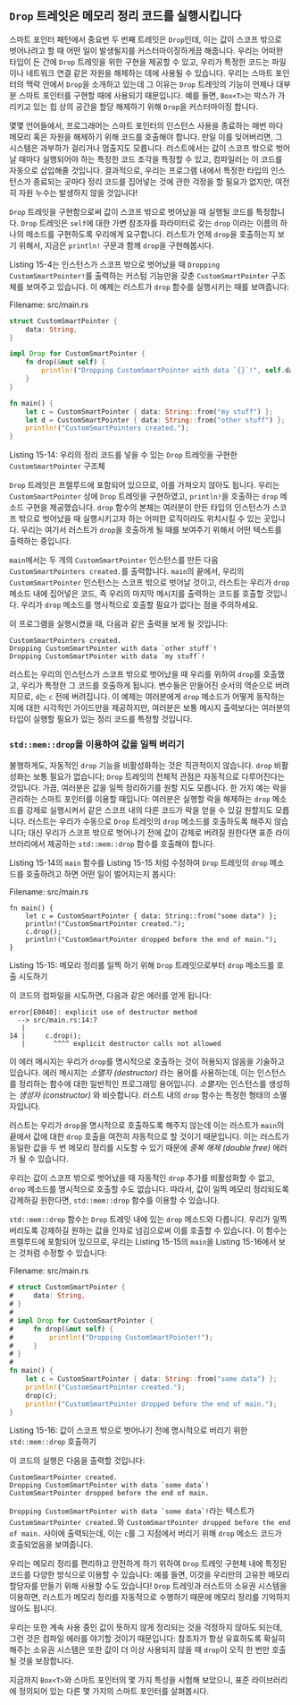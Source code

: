 ## `Drop` 트레잇은 메모리 정리 코드를 실행시킵니다

스마트 포인터 패턴에서 중요번 두 번째 트레잇은 `Drop`인데, 이는 값이 스코프
밖으로 벗어나려고 할 때 어떤 일이 발생될지를 커스터마이징하게끔 해줍니다. 우리는
어떠한 타입이 든 간에 `Drop` 트레잇을 위한 구현을 제공할 수 있고, 우리가 특정한
코드는 파일이나 네트워크 연결 같은 자원을 해제하는 데에 사용될 수 있습니다.
우리는 스마트 포인터의 맥락 안에서 `Drop`을 소개하고 있는데 그 이유는 `Drop`
트레잇의 기능이 언제나 대부분 스마트 포인터를 구현할 때에 사용되기 때문입니다.
예를 들면, `Box<T>`는 박스가 가리키고 있는 힙 상의 공간을 할당 해제하기 위해
`Drop`을 커스터마이징 합니다.

몇몇 언어들에서, 프로그래머는 스마트 포인터의 인스턴스 사용을 종료하는 매번 마다
메모리 혹은 자원을 해제하기 위해 코드를 호출해야 합니다. 만일 이를 잊어버리면,
그 시스템은 과부하가 걸리거나 멈출지도 모릅니다. 러스트에서는 값이 스코프 밖으로
벗어날 때마다 실행되어야 하는 특정한 코드 조각을 특정할 수 있고, 컴파일러는
이 코드를 자동으로 삽입해줄 것입니다. 결과적으로, 우리는 프로그램 내에서 특정한
타입의 인스턴스가 종료되는 곳마다 정리 코드를 집어넣는 것에 관한 걱정을 할
필요가 없지만, 여전히 자원 누수는 발생하지 않을 것입니다!

`Drop` 트레잇을 구현함으로써 값이 스코프 밖으로 벗어났을 때 실행될 코드를 특정합니다.
`Drop` 트레잇은 `self`에 대한 가변 참조자를 파라미터로 갖는 `drop` 이라는
이름의 하나의 메소드를 구현하도록 우리에게 요구합니다. 러스트가 언제 `drop`을
호출하는지 보기 위해서, 지금은 `println!` 구문과 함께 `drop`을 구현해봅시다.

Listing 15-4는 인스턴스가 스코프 밖으로 벗어났을 때 `Dropping
CustomSmartPointer!`를 출력하는 커스텀 기능만을 갖춘 `CustomSmartPointer`
구조체를 보여주고 있습니다. 이 예제는 러스트가 `drop` 함수를 실행시키는
때를 보여줍니다:

<span class="filename">Filename: src/main.rs</span>

```rust
struct CustomSmartPointer {
    data: String,
}

impl Drop for CustomSmartPointer {
    fn drop(&mut self) {
        println!("Dropping CustomSmartPointer with data `{}`!", self.data);
    }
}

fn main() {
    let c = CustomSmartPointer { data: String::from("my stuff") };
    let d = CustomSmartPointer { data: String::from("other stuff") };
    println!("CustomSmartPointers created.");
}
```

<span class="caption">Listing 15-14: 우리의 정리 코드를 넣을 수 있는
`Drop` 트레잇을 구현한 `CustomSmartPointer` 구조체</span>

`Drop` 트레잇은 프렐루드에 포함되어 있으므로, 이를 가져오지 않아도 됩니다. 우리는
`CustomSmartPointer` 상에 `Drop` 트레잇을 구현하였고, `println!`을
호출하는 `drop` 메소드 구현을 제공했습니다. `drop` 함수의 본체는 여러분이 만든
타입의 인스턴스가 스코프 밖으로 벗어났을 때 실행시키고자 하는 어떠한 로직이라도
위치시킬 수 있는 곳입니다. 우리는 여기서 러스트가 `drop`을 호출하게 될 때를 보여주기
위해서 어떤 텍스트를 출력하는 중입니다.

`main`에서는 두 개의 `CustomSmartPointer` 인스턴스를 만든 다음
`CustomSmartPointers created.`를 출력합니다. `main`의 끝에서, 우리의 
`CustomSmartPointer` 인스턴스는 스코프 밖으로 벗어날 것이고, 러스트는 우리가
`drop` 메소드 내에 집어넣은 코드, 즉 우리의 마지막 메시지를 출력하는 코드를 호출할
것입니다. 우리가 `drop` 메소드를 명시적으로 호출할 필요가 없다는 점을 주의하세요.

이 프로그램을 실행시켰을 때, 다음과 같은 출력을 보게 될 것입니다:

```text
CustomSmartPointers created.
Dropping CustomSmartPointer with data `other stuff`!
Dropping CustomSmartPointer with data `my stuff`!
```

러스트는 우리의 인스턴스가 스코프 밖으로 벗어났을 때 우리를 위하여 `drop`를
호출했고, 우리가 특정한 그 코드를 호출하게 됩니다. 변수들은 만들어진 순서의
역순으로 버려지므로, `d`는 `c` 전에 버려집니다. 이 예제는 여러분에게 `drop`
메소드가 어떻게 동작하는지에 대한 시각적인 가이드만을 제공하지만, 여러분은
보통 메시지 출력보다는 여러분의 타입이 실행할 필요가 있는 정리 코드를 특정할
것입니다.

### `std::mem::drop`을 이용하여 값을 일찍 버리기

불행하게도, 자동적인 `drop` 기능을 비활성화하는 것은 직관적이지 않습니다.
`drop` 비활성화는 보통 필요가 없습니다; `Drop` 트레잇의 전체적 관점은
자동적으로 다루어진다는 것입니다. 가끔, 여러분은 값을 일찍 정리하기를 원할
지도 모릅니다. 한 가지 예는 락을 관리하는 스마트 포인터를 이용할 때입니다:
여러분은 실행할 락을 해제하는 `drop` 메소드를 강제로 실행시켜서 같은 스코프
내의 다른 코드가 락을 얻을 수 있길 원할지도 모릅니다. 러스트는 우리가 수동으로
`Drop` 트레잇의 `drop` 메소드를 호출하도록 해주지 않습니다; 대신 우리가
스코프 밖으로 벗어나기 전에 값이 강제로 버려질 원한다면 표준 라이브러리에서
제공하는 `std::mem::drop` 함수를 호출해야 합니다.

Listing 15-14의 `main` 함수를 Listing 15-15 처럼 수정하여
`Drop` 트레잇의 `drop` 메소드를 호출하려고 하면 어떤 일이 벌어지는지
봅시다:

<span class="filename">Filename: src/main.rs</span>

```rust,ignore
fn main() {
    let c = CustomSmartPointer { data: String::from("some data") };
    println!("CustomSmartPointer created.");
    c.drop();
    println!("CustomSmartPointer dropped before the end of main.");
}
```

<span class="caption">Listing 15-15: 메모리 정리를 일찍 하기 위해
`Drop` 트레잇으로부터 `drop` 메소드를 호출 시도하기</span>

이 코드의 컴파일을 시도하면, 다음과 같은 에러를 얻게 됩니다:

```text
error[E0040]: explicit use of destructor method
  --> src/main.rs:14:7
   |
14 |     c.drop();
   |       ^^^^ explicit destructor calls not allowed
```

이 에러 메시지는 우리가 `drop`를 명시적으로 호출하는 것이 허용되지 않음을
기술하고 있습니다. 에러 메시지는 *소멸자 (destructor)* 라는 용어를 사용하는데,
이는 인스턴스를 정리하는 함수에 대한 일반적인 프로그래밍 용어입니다. *소멸자*는
인스턴스를 생성하는 *생성자 (constructor)* 와 비슷합니다. 러스트 내의 `drop`
함수는 특정한 형태의 소멸자입니다.

러스트는 우리가 `drop`을 명시적으로 호출하도록 해주지 않는데 이는 러스트가 `main`의
끝에서 값에 대한 `drop` 호출을 여전히 자동적으로 할 것이기 때문입니다. 이는 러스트가
동일한 값을 두 번 메모리 정리를 시도할 수 있기 때문에 *중복 해제 (double free)* 에러가
될 수 있습니다.

우리는 값이 스코프 밖으로 벗어났을 때 자동적인 `drop` 추가를 비활성화할 수
없고, `drop` 메소드를 명시적으로 호출할 수도 없습니다. 따라서, 값이 일찍 메모리
정리되도록 강제하길 원한다면, `std::mem::drop` 함수를 이용할 수 있습니다.


`std::mem::drop` 함수는 `Drop` 트레잇 내에 있는 `drop` 메소드와 다릅니다.
우리가 일찍 버리도록 강제하길 원하는 값을 인자로 넘김으로써 이를 호출할 수 있습니다.
이 함수는 프렐루드에 포함되어 있으므로, 우리는 Listing 15-15의 `main`을
Listing 15-16에서 보는 것처럼 수정할 수 있습니다:

<span class="filename">Filename: src/main.rs</span>

```rust
# struct CustomSmartPointer {
#     data: String,
# }
#
# impl Drop for CustomSmartPointer {
#     fn drop(&mut self) {
#         println!("Dropping CustomSmartPointer!");
#     }
# }
#
fn main() {
    let c = CustomSmartPointer { data: String::from("some data") };
    println!("CustomSmartPointer created.");
    drop(c);
    println!("CustomSmartPointer dropped before the end of main.");
}
```

<span class="caption">Listing 15-16: 값이 스코프 밖으로 벗어나기 전에
명시적으로 버리기 위한 `std::mem::drop` 호출하기</span>

이 코드의 실행은 다음을 출력할 것입니다:

```text
CustomSmartPointer created.
Dropping CustomSmartPointer with data `some data`!
CustomSmartPointer dropped before the end of main.
```

```Dropping CustomSmartPointer with data `some data`!```라는 텍스트가
`CustomSmartPointer created.`와 `CustomSmartPointer dropped
before the end of main.` 사이에 출력되는데, 이는 `c`를 그 지점에서 버리기
위해 `drop` 메소드 코드가 호출되었음을 보여줍니다.

우리는 메모리 정리를 편리하고 안전하게 하기 위하여 `Drop` 트레잇 구현체 내에 특정된 코드를
다양한 방식으로 이용할 수 있습니다: 예를 들면, 이것을 우리만의 고유한 메모리 할당자를
만들기 위해 사용할 수도 있습니다! `Drop` 트레잇과 러스트의 소유권 시스템을 이용하면,
러스트가 메모리 정리를 자동적으로 수행하기 때문에 메모리 정리를 기억하지 않아도 됩니다.

우리는 또한 계속 사용 중인 값이 뜻하지 않게 정리되는 것을 걱정하지 않아도 되는데,
그런 것은 컴파일 에러를 야기할 것이기 때문입니다: 참조자가 항상 유효하도록 확실히
해주는 소유권 시스템은 또한 값이 더 이상 사용되지 않을 때 `drop`이 오직 한 번만
호출될 것을 보장합니다.

지금까지 `Box<T>`와 스마트 포인터의 몇 가지 특성을 시험해 보았으니,
표준 라이브러리에 정의되어 있는 다른 몇 가지의 스마트 포인터를 살펴봅시다.
